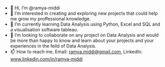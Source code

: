 - 👋 Hi, I’m @ramya-middi
- 👀 I’m interested in creating and exploring new projects that could help me grow my proffessional knowledge.
- 🌱 I’m currently learning Data Analysis using Python, Excel and SQL and a visualisation software tableau.
- 💞️ I’m looking to collaborate on any project on Data Analysis and would be more than happy to know and learn about your projects and your experiences in the feild of Data Analysis.
- 📫 How to reach me, Email: ramya.middi@gmail.com, LinkedIn: www.linkedin.com/in/ramya-middi

<!---
ramya-middi/ramya-middi is a ✨ special ✨ repository because its `README.md` (this file) appears on your GitHub profile.
You can click the Preview link to take a look at your changes.
--->
